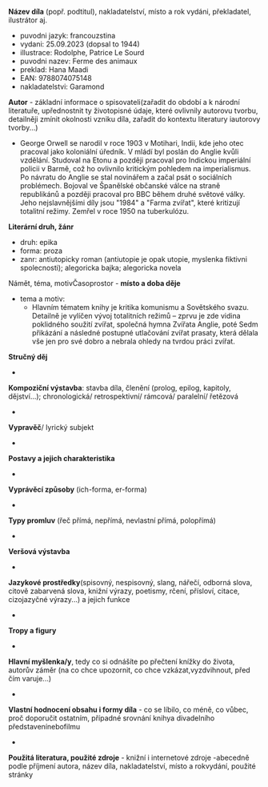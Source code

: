 
**Název díla** (popř. podtitul), nakladatelství, místo a rok vydáni, překladatel, ilustrátor aj.

- puvodni jazyk: francouzstina
- vydani: 25.09.2023 (dopsal to 1944)
- illustrace: Rodolphe, Patrice Le Sourd
- puvodni nazev: Ferme des animaux
- preklad: Hana Maadi
- EAN: 9788074075148
- nakladatelstvi: Garamond

**Autor** - základní informace o spisovateli(zařadit do období a k národní literatuře, upřednostnit ty životopisné údaje, které ovlivnily autorovu tvorbu, detailněji zmínit okolnosti vzniku díla, zařadit do kontextu literatury iautorovy tvorby...)

- George Orwell se narodil v roce 1903 v Motihari, Indii, kde jeho otec pracoval jako koloniální úředník. V mládí byl poslán do Anglie kvůli vzdělání. Studoval na Etonu a později pracoval pro Indickou imperiální policii v Barmě, což ho ovlivnilo kritickým pohledem na imperialismus. Po návratu do Anglie se stal novinářem a začal psát o sociálních problémech. Bojoval ve Španělské občanské válce na straně republikánů a později pracoval pro BBC během druhé světové války. Jeho nejslavnějšími díly jsou "1984" a "Farma zvířat", které kritizují totalitní režimy. Zemřel v roce 1950 na tuberkulózu.

**Literární druh, žánr**

- druh: epika
- forma: proza
- zanr: antiutopicky roman (antiutopie je opak utopie, myslenka fiktivni spolecnosti); alegoricka bajka; alegoricka novela

Námět, téma, motivČasoprostor - **místo a doba děje**

- tema a motiv:
	- Hlavním tématem knihy je kritika komunismu a Sovětského svazu. Detailně je vylíčen vývoj totalitních režimů – zprvu je zde vidina poklidného soužití zvířat, společná hymna Zvířata Anglie, poté Sedm přikázání a následné postupné utlačování zvířat prasaty, která dělala vše jen pro své dobro a nebrala ohledy na tvrdou práci zvířat.

**Stručný děj**

- 

**Kompoziční výstavba**: stavba díla, členění (prolog, epilog, kapitoly, dějství...); chronologická/ retrospektivní/ rámcová/ paralelní/ řetězová

- 

**Vypravěč**/ lyrický subjekt

- 

**Postavy a jejich charakteristika**

- 

**Vyprávěcí způsoby** (ich-forma, er-forma)

- 

**Typy promluv** (řeč přímá, nepřímá, nevlastní přímá, polopřímá)

- 

**Veršová výstavba**

- 

**Jazykové prostředky**(spisovný, nespisovný, slang, nářečí, odborná slova, citově zabarvená slova, knižní výrazy, poetismy, rčení, přísloví, citace, cizojazyčné výrazy...) a jejich funkce

- 

**Tropy a figury**

- 

**Hlavní myšlenka/y**, tedy co si odnášíte po přečtení knížky do života, autorův záměr (na co chce upozornit, co chce vzkázat,vyzdvihnout, před čím varuje...)

- 

**Vlastní hodnocení obsahu i formy díla** - co se líbilo, co méně, co vůbec, proč doporučit ostatním, případné srovnání knihya divadelního představenínebofilmu

- 

**Použitá literatura, použité zdroje** - knižní i internetové zdroje -abecedně podle příjmení autora, název díla, nakladatelství, místo a rokvydání, použité stránky